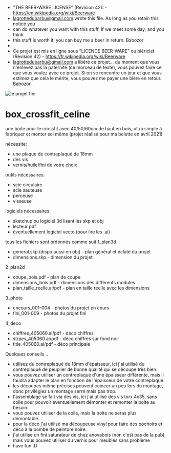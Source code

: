  * "THE BEER-WARE LICENSE" (Revision 42): - https://en.wikipedia.org/wiki/Beerware
 * <lagrottedubarbu@gmail.com> wrote this file.  As long as you retain this notice you
 * can do whatever you want with this stuff. If we meet some day, and you think
 * this stuff is worth it, you can buy me a beer in return.   Babozor
 *
 * Ce projet est mis en ligne sous "LICENCE BEER-WARE" ou bièriciel (Revision 42) - https://fr.wikipedia.org/wiki/Beerware
 * <lagrottedubarbu@gmail.com> a libéré ce projet... du moment que vous n'enlevez pas la paternité (ce morceau de texte), vous pouvez faire ce que vous voulez avec ce projet. Si on se rencontre un jour et que vous estimez que cela le mérite, vous pouvez me payer une bière en retour.   Babozor

![le projet fini]([http://url/to/img.png](https://github.com/babozor318/box_crossfit_cline/blob/main/3_photos/fini_001.jpg))

# box_crossfit_celine
 une boite pour le crossfit avec 40/50/60cm de haut en bois, ultra simple à fabriquer et monter soi même
(projet réalisé pour ma belette en avril 2021)

nécessite:
- une plaque de contreplaqué de 18mm
- des vis
- vernis/huile/fini de votre choix

outils nécessaires:
- scie circulaire
- scie sauteuse
- perceuse
- visseuse

logiciels nécessaires:
- sketchup ou logiciel 3d lisant les skp et obj
- lecteur pdf
- éventuellement logiciel vecto (pour lire les .ai)

tous les fichiers sont ordonnés comme suit
1_plan3d
- general.skp (dispo aussi en obj) - plan général et éclaté du projet
- dimensions.skp - dimension du projet

2_plan2d
- coupe_bois.pdf - plan de coupe
- dimensions_bois.pdf - dimensions des différents modules
- plan_taille_reelle.ai/pdf - plan en taille réelle avec les dimensions

3_photo
- encours_001-004 - photos du projet en cours
- fini_001-009 - photos du projet fini

4_deco
- chiffres_405060.ai/pdf - déco chiffres
- strpes_405060.ai/pdf - déco chiffres sur fond noir
- title_405060.ai/pdf - déco principale

Quelques conseils...
- utilisez du contreplaqué de 18mm d'épaisseur, ici j'ai utilisé du contreplaqué de peuplier de bonne qualité qui se découpe très bien.
- vous pouvez utiliser un contreplaqué d'une épaisseur différente, mais il faudra adapter le plan en fonction de l'épaisseur de votre contreplaqué.
- les découpes même précises peuvent coincer un peu lors du montage, donc privilégiez un montage serré mais pas trop.
- l'assemblage se fait via des vis, ici j'ai utilisé des vis torx 4x35, sans colle pour pouvoir éventuellement démonter et remonter la boite au besoin.
- vous pouvez utiliser de la colle, mais la boite ne seras plus démontable...
- pour la déco j'ai utilisé ma découpeuse vinyl pour faire des pochoirs et déco à la bombe de peinture noire.
- j'ai utilise un fini saturateur de chez anovabois (non c'est pas de la pub), mais vous pouvez utiliser du vernis pour meubles sans problème
- have fun :D


